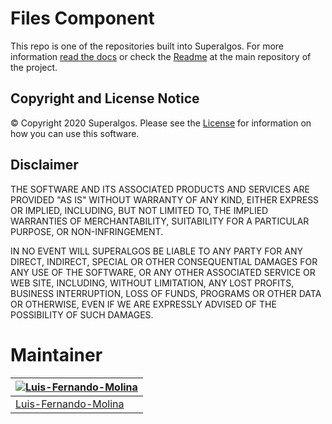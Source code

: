 # Files Component

This repo is one of the repositories built into Superalgos. For more information [read the docs](https://docs.superalgos.org/) or check the [Readme](https://github.com/Superalgos/Superalgos/) at the main repository of the project.   

## Copyright and License Notice

© Copyright 2020 Superalgos. Please see the [License](/LICENSE) for information on how you can use this software.

## Disclaimer

THE SOFTWARE AND ITS ASSOCIATED PRODUCTS AND SERVICES ARE PROVIDED "AS IS" WITHOUT WARRANTY OF ANY KIND, EITHER EXPRESS OR IMPLIED, INCLUDING, BUT NOT LIMITED TO, THE IMPLIED WARRANTIES OF MERCHANTABILITY, SUITABILITY FOR A PARTICULAR PURPOSE, OR NON-INFRINGEMENT.

IN NO EVENT WILL SUPERALGOS BE LIABLE TO ANY PARTY FOR ANY DIRECT, INDIRECT, SPECIAL OR OTHER CONSEQUENTIAL DAMAGES FOR ANY USE OF THE SOFTWARE, OR ANY OTHER ASSOCIATED SERVICE OR WEB SITE, INCLUDING, WITHOUT LIMITATION, ANY LOST PROFITS, BUSINESS INTERRUPTION, LOSS OF FUNDS, PROGRAMS OR OTHER DATA OR OTHERWISE, EVEN IF WE ARE EXPRESSLY ADVISED OF THE POSSIBILITY OF SUCH DAMAGES.

# Maintainer

[![Luis-Fernando-Molina](https://avatars1.githubusercontent.com/u/9479367?s=130&amp;v=4)](https://github.com/Luis-Fernando-Molina) |
---|
[Luis-Fernando-Molina](https://github.com/Luis-Fernando-Molina) |  

